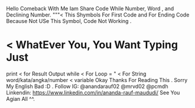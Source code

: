 Hello Comeback With Me 
Iam Share Code While Number, Word , and Declining Number.
"""< This Shymbols For First Code and For Ending Code Because Not USe This Symbol, Code Not Working .
# < WhatEver You, You Want Typing Just
print < for Result Output
while < For Loop
= " < For String 
word/kata/angka/number < variable 
Okay Thanks For Reading This .
Sorry My English Bad :D .
Follow IG: @anandarauf02 @mrvd02 @pcmdh
Linkendin: https://www.linkedin.com/in/ananda-rauf-maududi/
See You Agian All ^^.